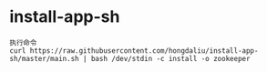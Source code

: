 # install-app-sh

```
执行命令
curl https://raw.githubusercontent.com/hongdaliu/install-app-sh/master/main.sh | bash /dev/stdin -c install -o zookeeper
```
